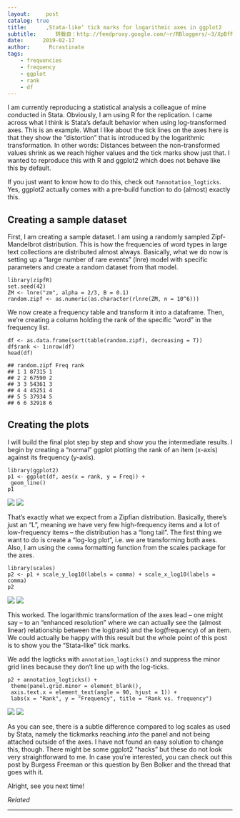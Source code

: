 ```yaml
---
layout:     post
catalog: true
title:      ‚Stata-like‘ tick marks for logarithmic axes in ggplot2
subtitle:      转载自：http://feedproxy.google.com/~r/RBloggers/~3/XpBfFnPeiqE/
date:      2019-02-17
author:      Rcrastinate
tags:
    - frequencies
    - frequency
    - ggplot
    - rank
    - df
---
```






I am currently reproducing a statistical analysis a colleague of mine conducted in Stata. Obviously, I am using R for the replication. I came across what I think is Stata’s default behavior when using log-transformed axes. This is an example. What I like about the tick lines on the axes here is that they show the “distortion” that is introduced by the logarithmic transformation. In other words: Distances between the non-transformed values shrink as we reach higher values and the tick marks show just that. I wanted to reproduce this with R and ggplot2 which does not behave like this by default.

If you just want to know how to do this, check out `?annotation_logticks`. Yes, ggplot2 actually comes with a pre-build function to do (almost) exactly this.

## Creating a sample dataset

First, I am creating a sample dataset. I am using a randomly sampled Zipf-Mandelbrot distribution. This is how the frequencies of word types in large text collections are distributed almost always. Basically, what we do now is setting up a “large number of rare events” (lnre) model with specific parameters and create a random dataset from that model.

```
library(zipfR)
set.seed(42)
ZM <- lnre("zm", alpha = 2/3, B = 0.1)
random.zipf <- as.numeric(as.character(rlnre(ZM, n = 10^6)))
```

We now create a frequency table and transform it into a dataframe. Then, we’re creating a column holding the rank of the specific “word” in the frequency list.

```
df <- as.data.frame(sort(table(random.zipf), decreasing = T))
df$rank <- 1:nrow(df)
head(df)
```

```
## random.zipf Freq rank
## 1 1 87315 1
## 2 2 67590 2
## 3 3 54361 3
## 4 4 45251 4
## 5 5 37934 5
## 6 6 32918 6
```

## Creating the plots

I will build the final plot step by step and show you the intermediate results. I begin by creating a “normal” ggplot plotting the rank of an item (x-axis) against its frequency (y-axis).

```
library(ggplot2)
p1 <- ggplot(df, aes(x = rank, y = Freq)) +
 geom_line()
p1
```

![](https://i2.wp.com/rcrastinate.rbind.io/post/2019-02-17-stata-like-tick-marks-for-logarithmic-axes-in-ggplot2_files/figure-html/unnamed-chunk-3-1.png?w=450&ssl=1)
![](https://i2.wp.com/rcrastinate.rbind.io/post/2019-02-17-stata-like-tick-marks-for-logarithmic-axes-in-ggplot2_files/figure-html/unnamed-chunk-3-1.png?w=450&ssl=1)


That’s exactly what we expect from a Zipfian distribution. Basically, there’s just an “L”, meaning we have very few high-frequency items and a lot of low-frequency items – the distribution has a “long tail”. The first thing we want to do is create a “log-log plot”, i.e. we are transforming both axes. Also, I am using the `comma` formatting function from the scales package for the axes.

```
library(scales)
p2 <- p1 + scale_y_log10(labels = comma) + scale_x_log10(labels = comma)
p2
```

![](https://i2.wp.com/rcrastinate.rbind.io/post/2019-02-17-stata-like-tick-marks-for-logarithmic-axes-in-ggplot2_files/figure-html/unnamed-chunk-4-1.png?w=450&ssl=1)
![](https://i2.wp.com/rcrastinate.rbind.io/post/2019-02-17-stata-like-tick-marks-for-logarithmic-axes-in-ggplot2_files/figure-html/unnamed-chunk-4-1.png?w=450&ssl=1)


This worked. The logarithmic transformation of the axes lead – one might say – to an “enhanced resolution” where we can actually see the (almost linear) relationship between the log(rank) and the log(frequency) of an item. We could actually be happy with this result but the whole point of this post is to show you the “Stata-like” tick marks.

We add the logticks with `annotation_logticks()` and suppress the minor grid lines because they don’t line up with the log-ticks.

```
p2 + annotation_logticks() +
 theme(panel.grid.minor = element_blank(),
 axis.text.x = element_text(angle = 90, hjust = 1)) +
 labs(x = "Rank", y = "Frequency", title = "Rank vs. frequency")
```

![](https://i2.wp.com/rcrastinate.rbind.io/post/2019-02-17-stata-like-tick-marks-for-logarithmic-axes-in-ggplot2_files/figure-html/unnamed-chunk-5-1.png?w=450&ssl=1)
![](https://i2.wp.com/rcrastinate.rbind.io/post/2019-02-17-stata-like-tick-marks-for-logarithmic-axes-in-ggplot2_files/figure-html/unnamed-chunk-5-1.png?w=450&ssl=1)


As you can see, there is a subtle difference compared to log scales as used by Stata, namely the tickmarks reaching *into* the panel and not being attached outside of the axes. I have not found an easy solution to change this, though. There might be some ggplot2 “hacks” but these do not look very straightforward to me. In case you’re interested, you can check out this post by Burgess Freeman or this question by Ben Bolker and the thread that goes with it.

Alright, see you next time!


*Related*








---

